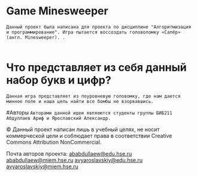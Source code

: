 # Game Minesweeper 
`Данный проект была написана для проекта по дисциплине "Алгоритмизация и программирование". Игра пытается воссоздать головоломку «Сапёр» (англ. Minesweeper).
.`<br><br>

# Что представляет из себя данный набор букв и цифр?
`Данная игра представляет из поуровневую головомку, где нам дается минное поле и наша цель найти все бомбы не взорвавшись.`

#Авторы 
`Авторами данной идеи являеются студенты группы БИБ211 Абдуллаев Ариф и Ярославский Александр.`

&copy; Данный проект написан лишь в учебный целях, не носит коммерческой цели и соблюдает права в соответствии Creative Commons Attribution NonCommercial. 

Почта авторов проекта: 
ababdullaew@edu.hse.ru ababdullaew@miem.hse.ru 
avyaroslavskiy@edu.hse.ru avyaroslavskiy@miem.hse.ru
